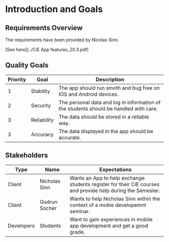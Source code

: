 Introduction and Goals 
======================


Requirements Overview 
---------------------
The requirements have been provided by Nicolas Sinn.

[See here](../CiE App features_20.3.pdf)

Quality Goals 
-------------

| Priority | Goal | Description |
| --- | --- | --- | 
| 1 | Stability | The app should run smoth and bug free on IOS and Android devices. |
| 2| Security | The personal data and log in information of the students should be handled with care. |
| 3| Reliability | The data should be stored in a reliable way. |
| 3| Accuracy  | The data displayed in the app should be accurate. |

## Stakeholders



| Type | Name | Expectations |
| --- | --- | --- | 
| Client | Nicholas Sinn | Wants an App to help exchange students register for their CiE courses and provide help during the Semester.|
| Client| Gudrun Socher | Wants to help Nicholas Sinn within the context of a mobie developemnt seminar. |
| Developers| Students | Want to gain experiences in mobile app development and get a good grade. |

